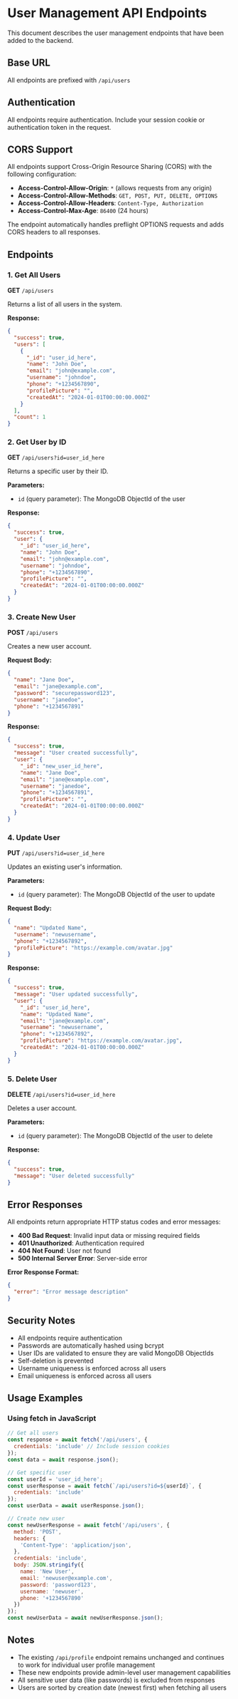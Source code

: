 # User Management API Endpoints

This document describes the user management endpoints that have been added to the backend.

## Base URL
All endpoints are prefixed with `/api/users`

## Authentication
All endpoints require authentication. Include your session cookie or authentication token in the request.

## CORS Support
All endpoints support Cross-Origin Resource Sharing (CORS) with the following configuration:

- **Access-Control-Allow-Origin**: `*` (allows requests from any origin)
- **Access-Control-Allow-Methods**: `GET, POST, PUT, DELETE, OPTIONS`
- **Access-Control-Allow-Headers**: `Content-Type, Authorization`
- **Access-Control-Max-Age**: `86400` (24 hours)

The endpoint automatically handles preflight OPTIONS requests and adds CORS headers to all responses.

## Endpoints

### 1. Get All Users
**GET** `/api/users`

Returns a list of all users in the system.

**Response:**
```json
{
  "success": true,
  "users": [
    {
      "_id": "user_id_here",
      "name": "John Doe",
      "email": "john@example.com",
      "username": "johndoe",
      "phone": "+1234567890",
      "profilePicture": "",
      "createdAt": "2024-01-01T00:00:00.000Z"
    }
  ],
  "count": 1
}
```

### 2. Get User by ID
**GET** `/api/users?id=user_id_here`

Returns a specific user by their ID.

**Parameters:**
- `id` (query parameter): The MongoDB ObjectId of the user

**Response:**
```json
{
  "success": true,
  "user": {
    "_id": "user_id_here",
    "name": "John Doe",
    "email": "john@example.com",
    "username": "johndoe",
    "phone": "+1234567890",
    "profilePicture": "",
    "createdAt": "2024-01-01T00:00:00.000Z"
  }
}
```

### 3. Create New User
**POST** `/api/users`

Creates a new user account.

**Request Body:**
```json
{
  "name": "Jane Doe",
  "email": "jane@example.com",
  "password": "securepassword123",
  "username": "janedoe",
  "phone": "+1234567891"
}
```

**Response:**
```json
{
  "success": true,
  "message": "User created successfully",
  "user": {
    "_id": "new_user_id_here",
    "name": "Jane Doe",
    "email": "jane@example.com",
    "username": "janedoe",
    "phone": "+1234567891",
    "profilePicture": "",
    "createdAt": "2024-01-01T00:00:00.000Z"
  }
}
```

### 4. Update User
**PUT** `/api/users?id=user_id_here`

Updates an existing user's information.

**Parameters:**
- `id` (query parameter): The MongoDB ObjectId of the user to update

**Request Body:**
```json
{
  "name": "Updated Name",
  "username": "newusername",
  "phone": "+1234567892",
  "profilePicture": "https://example.com/avatar.jpg"
}
```

**Response:**
```json
{
  "success": true,
  "message": "User updated successfully",
  "user": {
    "_id": "user_id_here",
    "name": "Updated Name",
    "email": "jane@example.com",
    "username": "newusername",
    "phone": "+1234567892",
    "profilePicture": "https://example.com/avatar.jpg",
    "createdAt": "2024-01-01T00:00:00.000Z"
  }
}
```

### 5. Delete User
**DELETE** `/api/users?id=user_id_here`

Deletes a user account.

**Parameters:**
- `id` (query parameter): The MongoDB ObjectId of the user to delete

**Response:**
```json
{
  "success": true,
  "message": "User deleted successfully"
}
```

## Error Responses

All endpoints return appropriate HTTP status codes and error messages:

- **400 Bad Request**: Invalid input data or missing required fields
- **401 Unauthorized**: Authentication required
- **404 Not Found**: User not found
- **500 Internal Server Error**: Server-side error

**Error Response Format:**
```json
{
  "error": "Error message description"
}
```

## Security Notes

- All endpoints require authentication
- Passwords are automatically hashed using bcrypt
- User IDs are validated to ensure they are valid MongoDB ObjectIds
- Self-deletion is prevented
- Username uniqueness is enforced across all users
- Email uniqueness is enforced across all users

## Usage Examples

### Using fetch in JavaScript

```javascript
// Get all users
const response = await fetch('/api/users', {
  credentials: 'include' // Include session cookies
});
const data = await response.json();

// Get specific user
const userId = 'user_id_here';
const userResponse = await fetch(`/api/users?id=${userId}`, {
  credentials: 'include'
});
const userData = await userResponse.json();

// Create new user
const newUserResponse = await fetch('/api/users', {
  method: 'POST',
  headers: {
    'Content-Type': 'application/json',
  },
  credentials: 'include',
  body: JSON.stringify({
    name: 'New User',
    email: 'newuser@example.com',
    password: 'password123',
    username: 'newuser',
    phone: '+1234567890'
  })
});
const newUserData = await newUserResponse.json();
```

## Notes

- The existing `/api/profile` endpoint remains unchanged and continues to work for individual user profile management
- These new endpoints provide admin-level user management capabilities
- All sensitive user data (like passwords) is excluded from responses
- Users are sorted by creation date (newest first) when fetching all users
